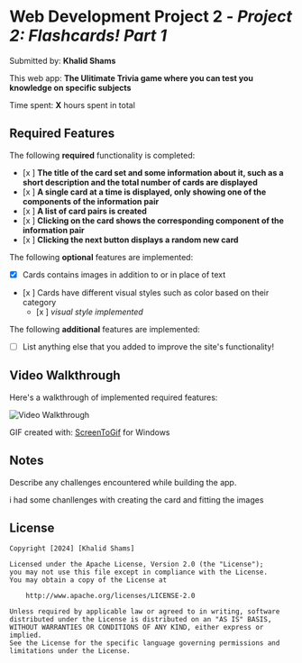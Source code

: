 # Web Development Project 2 - *Project 2: Flashcards! Part 1*

Submitted by: **Khalid Shams**

This web app: **The Ulitimate Trivia game where you can test you knowledge on specific subjects**

Time spent: **X** hours spent in total

## Required Features

The following **required** functionality is completed:

- [x ] **The title of the card set and some information about it, such as a short description and the total number of cards are displayed**
- [x ] **A single card at a time is displayed, only showing one of the components of the information pair**
- [x ] **A list of card pairs is created**
- [x ] **Clicking on the card shows the corresponding component of the information pair**
- [x ] **Clicking the next button displays a random new card**

The following **optional** features are implemented:

- [x] Cards contains images in addition to or in place of text
- [x ] Cards have different visual styles such as color based on their category
  - [x ] *visual style implemented*

The following **additional** features are implemented:

* [ ] List anything else that you added to improve the site's functionality!

## Video Walkthrough

Here's a walkthrough of implemented required features:

<img src='http://i.imgur.com/link/to/your/gif/file.gif' title='Video Walkthrough' width='' alt='Video Walkthrough' />

<!-- Replace this with whatever GIF tool you used! -->
GIF created with:
[ScreenToGif](https://www.screentogif.com/) for Windows


## Notes

Describe any challenges encountered while building the app.

i had some chanllenges with creating the card and fitting the images

## License

    Copyright [2024] [Khalid Shams]

    Licensed under the Apache License, Version 2.0 (the "License");
    you may not use this file except in compliance with the License.
    You may obtain a copy of the License at

        http://www.apache.org/licenses/LICENSE-2.0

    Unless required by applicable law or agreed to in writing, software
    distributed under the License is distributed on an "AS IS" BASIS,
    WITHOUT WARRANTIES OR CONDITIONS OF ANY KIND, either express or implied.
    See the License for the specific language governing permissions and
    limitations under the License.
